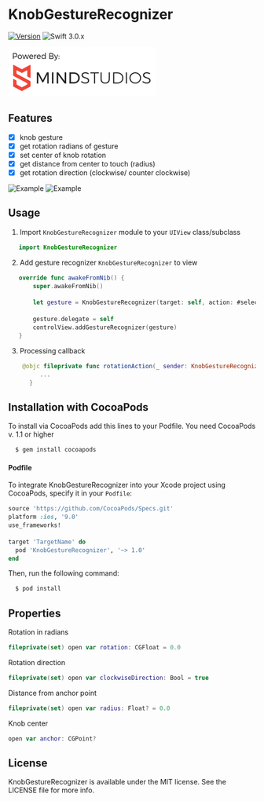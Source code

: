 # KnobGestureRecognizer

[![Version](https://img.shields.io/cocoapods/v/KnobGestureRecognizer.svg?style=flat)](http://cocoapods.org/pods/KnobGestureRecognizer)
![Swift 3.0.x](https://img.shields.io/badge/Swift-3.0.x-orange.svg)


[![TheMindStudios](https://github.com/TheMindStudios/KnobGestureRecognizer/blob/master/logo.png?raw=true)](https://themindstudios.com/)
## Features

  - [x] knob gesture
  - [x] get rotation radians of gesture
  - [x] set center of knob rotation
  - [x] get distance from center to touch (radius)
  - [x] get rotation direction (clockwise/ counter clockwise)

![Example](https://github.com/TheMindStudios/KnobGestureRecognizer/blob/master/mov1.gif)
![Example](https://github.com/TheMindStudios/KnobGestureRecognizer/blob/master/mov2.gif)

## Usage

  1. Import `KnobGestureRecognizer` module to your `UIView` class/subclass

  ```swift
     import KnobGestureRecognizer
  ```
  2. Add gesture recognizer `KnobGestureRecognizer` to view

  ```swift
     override func awakeFromNib() {
         super.awakeFromNib()

         let gesture = KnobGestureRecognizer(target: self, action: #selector(rotationAction(_:)), to: controlView)

         gesture.delegate = self
         controlView.addGestureRecognizer(gesture)
     } 
  ```
  3. Processing callback 

  ```swift
      @objc fileprivate func rotationAction(_ sender: KnobGestureRecognizer) {
           ...
        }
  ```

## Installation with CocoaPods

   To install via CocoaPods add this lines to your Podfile. You need CocoaPods v. 1.1 or higher

```bash
  $ gem install cocoapods
```
#### Podfile

To integrate KnobGestureRecognizer into your Xcode project using CocoaPods, specify it in your `Podfile`:

```ruby
source 'https://github.com/CocoaPods/Specs.git'
platform :ios, '9.0'
use_frameworks!

target 'TargetName' do
  pod 'KnobGestureRecognizer', '~> 1.0'
end
```

Then, run the following command:

```bash
  $ pod install
```

## Properties

 Rotation in radians
 ```swift
 fileprivate(set) open var rotation: CGFloat = 0.0
 ```
 Rotation direction
 ```swift
 fileprivate(set) open var clockwiseDirection: Bool = true
 ```
 Distance from anchor point
 ```swift
 fileprivate(set) open var radius: Float? = 0.0
 ```
 Knob center
 ```swift
 open var anchor: CGPoint?
 ```
## License

KnobGestureRecognizer is available under the MIT license. See the LICENSE file for more info.

